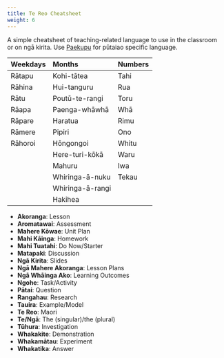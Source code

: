 ```yaml
---
title: Te Reo Cheatsheet
weight: 6
---
```


A simple cheatsheet of teaching-related language to use in the classroom or on ngā kirita. Use [Paekupu](https://paekupu.co.nz/words/wordlist/te-reo-pūtaiao/english-to-maori) for pūtaiao specific language.

| Weekdays | Months           | Numbers |
|:---------|:-----------------|:--------|
| Rātapu   | Kohi-tātea       | Tahi    |
| Rāhina   | Hui-tanguru      | Rua     |
| Rātu     | Poutū-te-rangi   | Toru    |
| Rāapa    | Paenga-whāwhā    | Whā     |
| Rāpare   | Haratua          | Rimu    |
| Rāmere   | Pipiri           | Ono     |
| Rāhoroi  | Hōngongoi        | Whitu   |
|          | Here-turi-kōkā   | Waru    |
|          | Mahuru           | Iwa     |
|          | Whiringa-ā-nuku  | Tekau   |
|          | Whiringa-ā-rangi |         |
|          | Hakihea          |         |

- __Akoranga__: Lesson
- __Aromatawai__: Assessment
- __Mahere Kōwae__: Unit Plan
- __Mahi Kāinga__: Homework
- __Mahi Tuatahi__: Do Now/Starter
- __Matapaki__: Discussion
- __Ngā Kirita__: Slides
- __Ngā Mahere Akoranga__: Lesson Plans
- __Ngā Whāinga Ako__: Learning Outcomes
- __Ngohe__: Task/Activity
- __Pātai__: Question
- __Rangahau__: Research
- __Tauira__: Example/Model
- __Te Reo__: Maori
- __Te/Ngā__: The (singular)/the (plural)
- __Tūhura__: Investigation
- __Whakakite__: Demonstration
- __Whakamātau__: Experiment
- __Whakatika__: Answer
